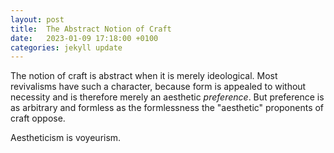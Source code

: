 ```yaml
---
layout: post
title:  The Abstract Notion of Craft
date:   2023-01-09 17:18:00 +0100
categories: jekyll update
---
```

The notion of craft is abstract when it is merely ideological. Most revivalisms have such a character, because form is appealed to without necessity and is therefore merely an aesthetic <i>preference</i>. But preference is as arbitrary and formless as the formlessness the "aesthetic" proponents of craft oppose. 

Aestheticism is voyeurism.
